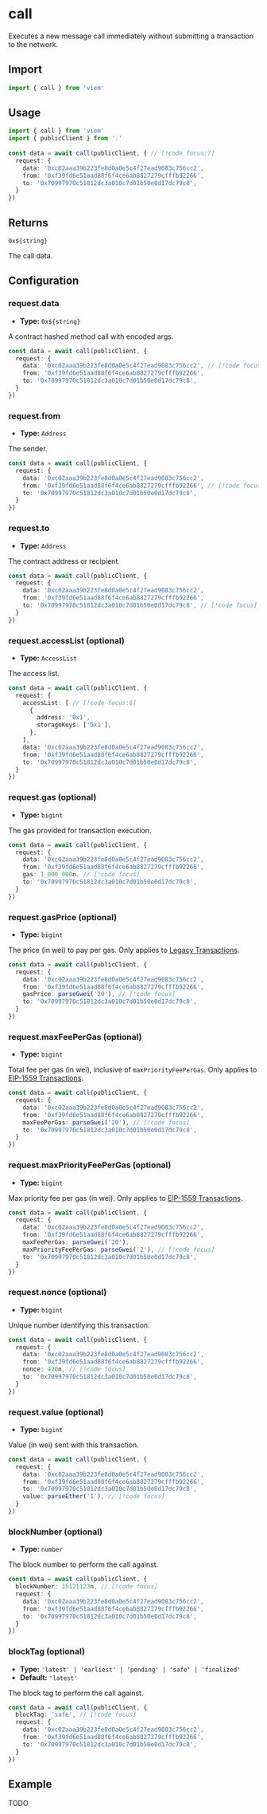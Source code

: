 # call

Executes a new message call immediately without submitting a transaction to the network.

## Import

```ts
import { call } from 'viem'
```

## Usage

```ts
import { call } from 'viem'
import { publicClient } from '.'
 
const data = await call(publicClient, { // [!code focus:7]
  request: {
    data: '0xc02aaa39b223fe8d0a0e5c4f27ead9083c756cc2',
    from: '0xf39fd6e51aad88f6f4ce6ab8827279cfffb92266',
    to: '0x70997970c51812dc3a010c7d01b50e0d17dc79c8',
  }
})
```

## Returns

`0x${string}`

The call data.

## Configuration

### request.data

- **Type:** `0x${string}`

A contract hashed method call with encoded args.

```ts
const data = await call(publicClient, {
  request: {
    data: '0xc02aaa39b223fe8d0a0e5c4f27ead9083c756cc2', // [!code focus]
    from: '0xf39fd6e51aad88f6f4ce6ab8827279cfffb92266',
    to: '0x70997970c51812dc3a010c7d01b50e0d17dc79c8',
  }
})
```

### request.from

- **Type:** `Address`

The sender.

```ts
const data = await call(publicClient, {
  request: {
    data: '0xc02aaa39b223fe8d0a0e5c4f27ead9083c756cc2',
    from: '0xf39fd6e51aad88f6f4ce6ab8827279cfffb92266', // [!code focus]
    to: '0x70997970c51812dc3a010c7d01b50e0d17dc79c8',
  }
})
```

### request.to

- **Type:** `Address`

The contract address or recipient.

```ts
const data = await call(publicClient, {
  request: {
    data: '0xc02aaa39b223fe8d0a0e5c4f27ead9083c756cc2',
    from: '0xf39fd6e51aad88f6f4ce6ab8827279cfffb92266',
    to: '0x70997970c51812dc3a010c7d01b50e0d17dc79c8', // [!code focus]
  }
})
```

### request.accessList (optional)

- **Type:** `AccessList`

The access list.

```ts
const data = await call(publicClient, {
  request: {
    accessList: [ // [!code focus:6]
      {
        address: '0x1',
        storageKeys: ['0x1'],
      },
    ],
    data: '0xc02aaa39b223fe8d0a0e5c4f27ead9083c756cc2',
    from: '0xf39fd6e51aad88f6f4ce6ab8827279cfffb92266',
    to: '0x70997970c51812dc3a010c7d01b50e0d17dc79c8',
  }
})
```

### request.gas (optional)

- **Type:** `bigint`

The gas provided for transaction execution.

```ts
const data = await call(publicClient, {
  request: {
    data: '0xc02aaa39b223fe8d0a0e5c4f27ead9083c756cc2',
    from: '0xf39fd6e51aad88f6f4ce6ab8827279cfffb92266',
    gas: 1_000_000n, // [!code focus]
    to: '0x70997970c51812dc3a010c7d01b50e0d17dc79c8',
  }
})
```

### request.gasPrice (optional)

- **Type:** `bigint`

The price (in wei) to pay per gas. Only applies to [Legacy Transactions](/TODO).

```ts
const data = await call(publicClient, {
  request: {
    data: '0xc02aaa39b223fe8d0a0e5c4f27ead9083c756cc2',
    from: '0xf39fd6e51aad88f6f4ce6ab8827279cfffb92266',
    gasPrice: parseGwei('20'), // [!code focus]
    to: '0x70997970c51812dc3a010c7d01b50e0d17dc79c8',
  }
})
```

### request.maxFeePerGas (optional)

- **Type:** `bigint`

Total fee per gas (in wei), inclusive of `maxPriorityFeePerGas`. Only applies to [EIP-1559 Transactions](/TODO).

```ts
const data = await call(publicClient, {
  request: {
    data: '0xc02aaa39b223fe8d0a0e5c4f27ead9083c756cc2',
    from: '0xf39fd6e51aad88f6f4ce6ab8827279cfffb92266',
    maxFeePerGas: parseGwei('20'), // [!code focus]
    to: '0x70997970c51812dc3a010c7d01b50e0d17dc79c8',
  }
})
```

### request.maxPriorityFeePerGas (optional)

- **Type:** `bigint`

Max priority fee per gas (in wei). Only applies to [EIP-1559 Transactions](/TODO).

```ts
const data = await call(publicClient, {
  request: {
    data: '0xc02aaa39b223fe8d0a0e5c4f27ead9083c756cc2',
    from: '0xf39fd6e51aad88f6f4ce6ab8827279cfffb92266',
    maxFeePerGas: parseGwei('20'),
    maxPriorityFeePerGas: parseGwei('2'), // [!code focus]
    to: '0x70997970c51812dc3a010c7d01b50e0d17dc79c8',
  }
})
```

### request.nonce (optional)

- **Type:** `bigint`

Unique number identifying this transaction.

```ts
const data = await call(publicClient, {
  request: {
    data: '0xc02aaa39b223fe8d0a0e5c4f27ead9083c756cc2',
    from: '0xf39fd6e51aad88f6f4ce6ab8827279cfffb92266',
    nonce: 420n, // [!code focus]
    to: '0x70997970c51812dc3a010c7d01b50e0d17dc79c8',
  }
})
```

### request.value (optional)

- **Type:** `bigint`

Value (in wei) sent with this transaction.

```ts
const data = await call(publicClient, {
  request: {
    data: '0xc02aaa39b223fe8d0a0e5c4f27ead9083c756cc2',
    from: '0xf39fd6e51aad88f6f4ce6ab8827279cfffb92266',
    to: '0x70997970c51812dc3a010c7d01b50e0d17dc79c8',
    value: parseEther('1'), // [!code focus]
  }
})
```

### blockNumber (optional)

- **Type:** `number`

The block number to perform the call against.

```ts
const data = await call(publicClient, {
  blockNumber: 15121123n, // [!code focus]
  request: {
    data: '0xc02aaa39b223fe8d0a0e5c4f27ead9083c756cc2',
    from: '0xf39fd6e51aad88f6f4ce6ab8827279cfffb92266',
    to: '0x70997970c51812dc3a010c7d01b50e0d17dc79c8',
  }
})
```

### blockTag (optional)

- **Type:** `'latest' | 'earliest' | 'pending' | 'safe' | 'finalized'`
- **Default:** `'latest'`

The block tag to perform the call against.

```ts
const data = await call(publicClient, {
  blockTag: 'safe', // [!code focus]
  request: {
    data: '0xc02aaa39b223fe8d0a0e5c4f27ead9083c756cc2',
    from: '0xf39fd6e51aad88f6f4ce6ab8827279cfffb92266',
    to: '0x70997970c51812dc3a010c7d01b50e0d17dc79c8',
  }
})
```

## Example

TODO